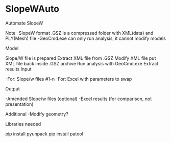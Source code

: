 # SlopeWAuto
Automate SlopeW

Note -SlopeW format .GSZ is a compressed folder with XML(data) and PLY(Mesh) file -GeoCmd.exe can only run analysis, it cannot modify models

Model

Slope/W file is prepared
Extract XML file from .GSZ
Modify XML file
put XML file back inside .GSZ archive
Run analysis with GeoCmd.exe
Extract results
Input

-For: Slope/w files #1-n -For: Excel with parameters to swap

Output

-Amended Slope/w files (optional) -Excel results (for comparison, not presentation)

Additional -Modify geometry?

Libraries needed

pip install pyunpack pip install patool
